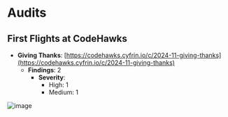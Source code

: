 # Audits

## First Flights at CodeHawks

- **Giving Thanks**: [https://codehawks.cyfrin.io/c/2024-11-giving-thanks](https://codehawks.cyfrin.io/c/2024-11-giving-thanks)
  - **Findings**: 2
    - **Severity**:
      - High: 1
      - Medium: 1

![image](https://github.com/user-attachments/assets/6463d899-0fa4-4dba-9478-fb2f217dee0c)
